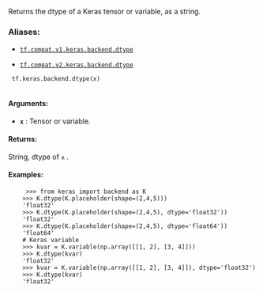 Returns the dtype of a Keras tensor or variable, as a string.



### Aliases:

- [ `tf.compat.v1.keras.backend.dtype` ](/api_docs/python/tf/keras/backend/dtype)

- [ `tf.compat.v2.keras.backend.dtype` ](/api_docs/python/tf/keras/backend/dtype)



```
 tf.keras.backend.dtype(x)
 
```



#### Arguments:

- **`x`** : Tensor or variable.



#### Returns:
String, dtype of  `x` .



#### Examples:


```
     >>> from keras import backend as K
    >>> K.dtype(K.placeholder(shape=(2,4,5)))
    'float32'
    >>> K.dtype(K.placeholder(shape=(2,4,5), dtype='float32'))
    'float32'
    >>> K.dtype(K.placeholder(shape=(2,4,5), dtype='float64'))
    'float64'
    # Keras variable
    >>> kvar = K.variable(np.array([[1, 2], [3, 4]]))
    >>> K.dtype(kvar)
    'float32'
    >>> kvar = K.variable(np.array([[1, 2], [3, 4]]), dtype='float32')
    >>> K.dtype(kvar)
    'float32'
 
```

